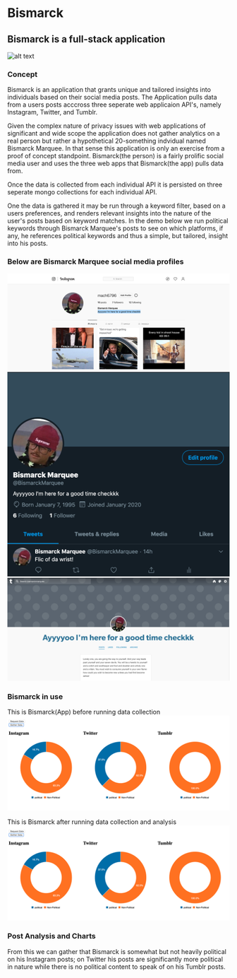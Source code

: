# Bismarck

## Bismarck is a full-stack application

![alt text](https://scotch-res.cloudinary.com/image/upload/w_1050,q_auto:good,f_auto/v1540545426/tzs50mjrlopv85r3qjpq.jpg "MERN Stack Technologies Used")

### Concept

Bismarck is an application that grants unique and tailored insights into individuals based on their social media posts.
The Application pulls data from a users posts acccross three seperate web applicaion API's, namely Instagram, Twitter, and Tumblr.

Given the complex nature of privacy issues with web applications of significant and wide scope the application does not gather analytics on a real person but rather a hypothetical 20-something indvidual named Bismarck Marquee. In that sense this application is only an exercise from a proof of concept standpoint. Bismarck(the person) is a fairly prolific social media user and uses the three web apps that Bismarck(the app) pulls data from.

Once the data is collected from each individual API it is persisted on three seperate mongo collections for each individual API.

One the data is gathered it may be run through a keyword filter, based on a users preferences, and renders relevant insights into the nature of the user's posts based on keyword matches. In the demo below we run political keywords through Bismarck Marquee's posts to see on which platforms, if any, he references political keywords and thus a simple, but tailored, insight into his posts.

### Below are Bismarck Marquee social media profiles

![Bismarck Marquee Instagram](scratch/ig.png "Dummy Instagram Profile")
![Bismarck Marquee Twitter](scratch/twt.png "Dummy Twitter Profile")
![Bismarck Marquee Instagram](scratch/tumblr.png "Dummy Tumblr Profile")

### Bismarck in use

This is Bismarck(App) before running data collection
![Bismarck Before](scratch/after.png "Before application run")

This is Bismarck after running data collection and analysis
![Bismarck After](scratch/after.png "After application run")

### Post Analysis and Charts

From this we can gather that Bismarck is somewhat but not heavily political on his Instagram posts; on Twitter his posts are significantly more political in nature while there is no political content to speak of on his Tumblr posts.
